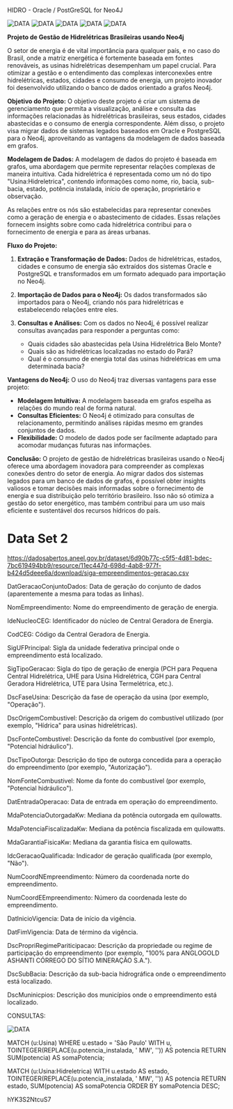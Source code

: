 HIDRO - Oracle / PostGreSQL for Neo4J

<img src="img_0.png" alt="DATA">
<img src="img_2.png" alt="DATA">
<img src="img_3.png" alt="DATA">
<img src="img_4.png" alt="DATA">

<img src="img.png" alt="DATA">

**Projeto de Gestão de Hidrelétricas Brasileiras usando Neo4j**

O setor de energia é de vital importância para qualquer país, e no caso do Brasil, onde a matriz energética é fortemente baseada em fontes renováveis, as usinas hidrelétricas desempenham um papel crucial. Para otimizar a gestão e o entendimento das complexas interconexões entre hidrelétricas, estados, cidades e consumo de energia, um projeto inovador foi desenvolvido utilizando o banco de dados orientado a grafos Neo4j.

**Objetivo do Projeto:**
O objetivo deste projeto é criar um sistema de gerenciamento que permita a visualização, análise e consulta das informações relacionadas às hidrelétricas brasileiras, seus estados, cidades abastecidas e o consumo de energia correspondente. Além disso, o projeto visa migrar dados de sistemas legados baseados em Oracle e PostgreSQL para o Neo4j, aproveitando as vantagens da modelagem de dados baseada em grafos.

**Modelagem de Dados:**
A modelagem de dados do projeto é baseada em grafos, uma abordagem que permite representar relações complexas de maneira intuitiva. Cada hidrelétrica é representada como um nó do tipo "Usina:Hidreletrica", contendo informações como nome, rio, bacia, sub-bacia, estado, potência instalada, início de operação, proprietário e observação. 

As relações entre os nós são estabelecidas para representar conexões como a geração de energia e o abastecimento de cidades. Essas relações fornecem insights sobre como cada hidrelétrica contribui para o fornecimento de energia e para as áreas urbanas.

**Fluxo do Projeto:**
1. **Extração e Transformação de Dados:** Dados de hidrelétricas, estados, cidades e consumo de energia são extraídos dos sistemas Oracle e PostgreSQL e transformados em um formato adequado para importação no Neo4j.

2. **Importação de Dados para o Neo4j:** Os dados transformados são importados para o Neo4j, criando nós para hidrelétricas e estabelecendo relações entre eles.

3. **Consultas e Análises:** Com os dados no Neo4j, é possível realizar consultas avançadas para responder a perguntas como:
   - Quais cidades são abastecidas pela Usina Hidrelétrica Belo Monte?
   - Quais são as hidrelétricas localizadas no estado do Pará?
   - Qual é o consumo de energia total das usinas hidrelétricas em uma determinada bacia?

**Vantagens do Neo4j:**
O uso do Neo4j traz diversas vantagens para esse projeto:
- **Modelagem Intuitiva:** A modelagem baseada em grafos espelha as relações do mundo real de forma natural.
- **Consultas Eficientes:** O Neo4j é otimizado para consultas de relacionamento, permitindo análises rápidas mesmo em grandes conjuntos de dados.
- **Flexibilidade:** O modelo de dados pode ser facilmente adaptado para acomodar mudanças futuras nas informações.

**Conclusão:**
O projeto de gestão de hidrelétricas brasileiras usando o Neo4j oferece uma abordagem inovadora para compreender as complexas conexões dentro do setor de energia. Ao migrar dados dos sistemas legados para um banco de dados de grafos, é possível obter insights valiosos e tomar decisões mais informadas sobre o fornecimento de energia e sua distribuição pelo território brasileiro. Isso não só otimiza a gestão do setor energético, mas também contribui para um uso mais eficiente e sustentável dos recursos hídricos do país.

# Data Set 2
https://dadosabertos.aneel.gov.br/dataset/6d90b77c-c5f5-4d81-bdec-7bc619494bb9/resource/11ec447d-698d-4ab8-977f-b424d5deee6a/download/siga-empreendimentos-geracao.csv

DatGeracaoConjuntoDados: Data de geração do conjunto de dados (aparentemente a mesma para todas as linhas).

NomEmpreendimento: Nome do empreendimento de geração de energia.

IdeNucleoCEG: Identificador do núcleo de Central Geradora de Energia.

CodCEG: Código da Central Geradora de Energia.

SigUFPrincipal: Sigla da unidade federativa principal onde o empreendimento está localizado.

SigTipoGeracao: Sigla do tipo de geração de energia (PCH para Pequena Central Hidrelétrica, UHE para Usina Hidrelétrica, CGH para Central Geradora Hidrelétrica, UTE para Usina Termelétrica, etc.).

DscFaseUsina: Descrição da fase de operação da usina (por exemplo, "Operação").

DscOrigemCombustivel: Descrição da origem do combustível utilizado (por exemplo, "Hídrica" para usinas hidrelétricas).

DscFonteCombustivel: Descrição da fonte do combustível (por exemplo, "Potencial hidráulico").

DscTipoOutorga: Descrição do tipo de outorga concedida para a operação do empreendimento (por exemplo, "Autorização").

NomFonteCombustivel: Nome da fonte do combustível (por exemplo, "Potencial hidráulico").

DatEntradaOperacao: Data de entrada em operação do empreendimento.

MdaPotenciaOutorgadaKw: Mediana da potência outorgada em quilowatts.

MdaPotenciaFiscalizadaKw: Mediana da potência fiscalizada em quilowatts.

MdaGarantiaFisicaKw: Mediana da garantia física em quilowatts.

IdcGeracaoQualificada: Indicador de geração qualificada (por exemplo, "Não").

NumCoordNEmpreendimento: Número da coordenada norte do empreendimento.

NumCoordEEmpreendimento: Número da coordenada leste do empreendimento.

DatInicioVigencia: Data de início da vigência.

DatFimVigencia: Data de término da vigência.

DscPropriRegimePariticipacao: Descrição da propriedade ou regime de participação do empreendimento (por exemplo, "100% para ANGLOGOLD ASHANTI CÓRREGO DO SÍTIO MINERAÇÃO S.A.").

DscSubBacia: Descrição da sub-bacia hidrográfica onde o empreendimento está localizado.

DscMuninicpios: Descrição dos municípios onde o empreendimento está localizado.

CONSULTAS:

<img src="img.png" alt="DATA">

MATCH (u:Usina)
WHERE u.estado = 'São Paulo'
WITH u, TOINTEGER(REPLACE(u.potencia_instalada, ' MW', '')) AS potencia
RETURN SUM(potencia) AS somaPotencia;

MATCH (u:Usina:Hidreletrica)
WITH u.estado AS estado, TOINTEGER(REPLACE(u.potencia_instalada, ' MW', '')) AS potencia
RETURN estado, SUM(potencia) AS somaPotencia
ORDER BY somaPotencia DESC;


hYK3S2NtcuS7
